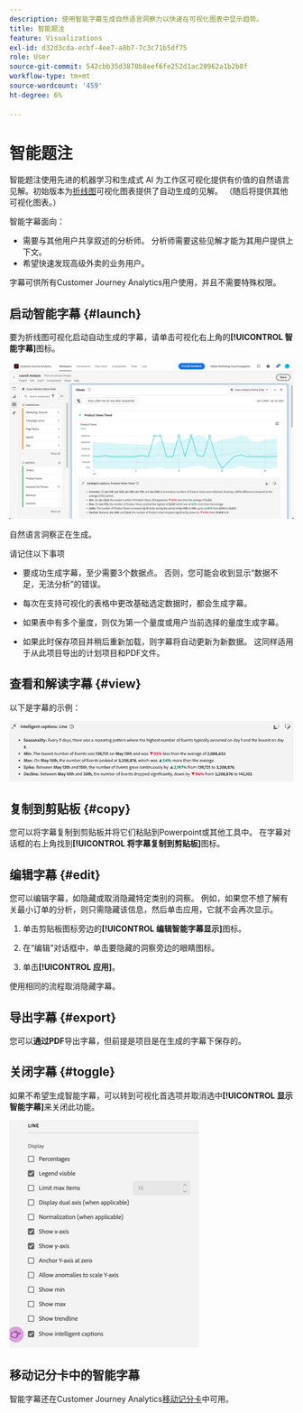 ```yaml
---
description: 使用智能字幕生成自然语言洞察力以快速在可视化图表中显示趋势。
title: 智能题注
feature: Visualizations
exl-id: d32d3cda-ecbf-4ee7-a8b7-7c3c71b5df75
role: User
source-git-commit: 542cbb35d3870b8eef6fe252d1ac20962a1b2b8f
workflow-type: tm+mt
source-wordcount: '459'
ht-degree: 6%

---
```


# 智能题注

智能题注使用先进的机器学习和生成式 AI 为工作区可视化提供有价值的自然语言见解。初始版本为[折线图](line.md)可视化图表提供了自动生成的见解。 （随后将提供其他可视化图表。）

智能字幕面向：

* 需要与其他用户共享叙述的分析师。 分析师需要这些见解才能为其用户提供上下文。
* 希望快速发现高级外卖的业务用户。

字幕可供所有Customer Journey Analytics用户使用，并且不需要特殊权限。

## 启动智能字幕 {#launch}

要为折线图可视化启动自动生成的字幕，请单击可视化右上角的&#x200B;**[!UICONTROL 智能字幕]**&#x200B;图标。

![显示产品查看趋势智能字幕的“启动分析”窗口。](assets/intell-caps-1.png)

自然语言洞察正在生成。

请记住以下事项

* 要成功生成字幕，至少需要3个数据点。 否则，您可能会收到显示“数据不足，无法分析”的错误。

* 每次在支持可视化的表格中更改基础选定数据时，都会生成字幕。

* 如果表中有多个量度，则仅为第一个量度或用户当前选择的量度生成字幕。

* 如果此时保存项目并稍后重新加载，则字幕将自动更新为新数据。 这同样适用于从此项目导出的计划项目和PDF文件。

## 查看和解读字幕 {#view}

以下是字幕的示例：

![折线图可视化图表的智能字幕，包括季节性、最小值、最大值、尖峰和下降。](assets/captions.png)

## 复制到剪贴板 {#copy}

您可以将字幕复制到剪贴板并将它们粘贴到Powerpoint或其他工具中。 在字幕对话框的右上角找到&#x200B;**[!UICONTROL 将字幕复制到剪贴板]**&#x200B;图标。

## 编辑字幕 {#edit}

您可以编辑字幕，如隐藏或取消隐藏特定类别的洞察。 例如，如果您不想了解有关最小订单的分析，则只需隐藏该信息，然后单击应用，它就不会再次显示。

1. 单击剪贴板图标旁边的&#x200B;**[!UICONTROL 编辑智能字幕显示]**&#x200B;图标。

1. 在“编辑”对话框中，单击要隐藏的洞察旁边的眼睛图标。

1. 单击&#x200B;**[!UICONTROL 应用]**。

使用相同的流程取消隐藏字幕。

## 导出字幕 {#export}

您可以&#x200B;**通过PDF**&#x200B;导出字幕，但前提是项目是在生成的字幕下保存的。

## 关闭字幕 {#toggle}

如果不希望生成智能字幕，可以转到可视化首选项并取消选中&#x200B;**[!UICONTROL 显示智能字幕]**&#x200B;来关闭此功能。

![显示取消选中显示智能字幕选项的折线图可视化选项。](assets/toggle-captions.png)

## 移动记分卡中的智能字幕

智能字幕还在Customer Journey Analytics[移动记分卡](https://experienceleague.adobe.com/zh-hans/docs/analytics-platform/using/cja-dashboards/manage-scorecard#captions)中可用。